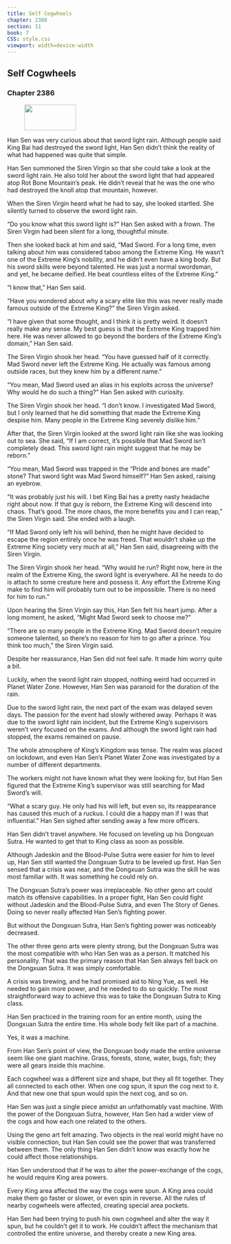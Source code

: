 ```yaml
---
title: Self Cogwheels
chapter: 2386
section: 11
book: 7
CSS: style.css
viewport: width=device-width
---
```


## Self Cogwheels

### Chapter 2386

<figure>
	<img src="../Images/gem.gif" alt="" id="gem" width="120" height="60" />
</figure>

Han Sen was very curious about that sword light rain. Although people said King Bai had destroyed the sword light, Han Sen didn’t think the reality of what had happened was quite that simple.

Han Sen summoned the Siren Virgin so that she could take a look at the sword light rain. He also told her about the sword light that had appeared atop Rot Bone Mountain’s peak. He didn’t reveal that he was the one who had destroyed the knoll atop that mountain, however.

When the Siren Virgin heard what he had to say, she looked startled. She silently turned to observe the sword light rain.

“Do you know what this sword light is?” Han Sen asked with a frown. The Siren Virgin had been silent for a long, thoughtful minute.

Then she looked back at him and said, “Mad Sword. For a long time, even talking about him was considered taboo among the Extreme King. He wasn’t one of the Extreme King’s nobility, and he didn’t even have a king body. But his sword skills were beyond talented. He was just a normal swordsman, and yet, he became deified. He beat countless elites of the Extreme King.”

“I know that,” Han Sen said.

“Have you wondered about why a scary elite like this was never really made famous outside of the Extreme King?” the Siren Virgin asked.

“I have given that some thought, and I think it is pretty weird. It doesn’t really make any sense. My best guess is that the Extreme King trapped him here. He was never allowed to go beyond the borders of the Extreme King’s domain,” Han Sen said.

The Siren Virgin shook her head. “You have guessed half of it correctly. Mad Sword never left the Extreme King. He actually was famous among outside races, but they knew him by a different name.”

“You mean, Mad Sword used an alias in his exploits across the universe? Why would he do such a thing?” Han Sen asked with curiosity.

The Siren Virgin shook her head. “I don’t know. I investigated Mad Sword, but I only learned that he did something that made the Extreme King despise him. Many people in the Extreme King severely dislike him.”

After that, the Siren Virgin looked at the sword light rain like she was looking out to sea. She said, “If I am correct, it’s possible that Mad Sword isn’t completely dead. This sword light rain might suggest that he may be reborn.”

“You mean, Mad Sword was trapped in the “Pride and bones are made” stone? That sword light was Mad Sword himself?” Han Sen asked, raising an eyebrow.

“It was probably just his will. I bet King Bai has a pretty nasty headache right about now. If that guy is reborn, the Extreme King will descend into chaos. That’s good. The more chaos, the more benefits you and I can reap,” the Siren Virgin said. She ended with a laugh.

“If Mad Sword only left his will behind, then he might have decided to escape the region entirely once he was freed. That wouldn’t shake up the Extreme King society very much at all,” Han Sen said, disagreeing with the Siren Virgin.

The Siren Virgin shook her head. “Why would he run? Right now, here in the realm of the Extreme King, the sword light is everywhere. All he needs to do is attach to some creature here and possess it. Any effort the Extreme King make to find him will probably turn out to be impossible. There is no need for him to run.”

Upon hearing the Siren Virgin say this, Han Sen felt his heart jump. After a long moment, he asked, “Might Mad Sword seek to choose me?”

“There are so many people in the Extreme King. Mad Sword doesn’t require someone talented, so there’s no reason for him to go after a prince. You think too much,” the Siren Virgin said.

Despite her reassurance, Han Sen did not feel safe. It made him worry quite a bit.

Luckily, when the sword light rain stopped, nothing weird had occurred in Planet Water Zone. However, Han Sen was paranoid for the duration of the rain.

Due to the sword light rain, the next part of the exam was delayed seven days. The passion for the event had slowly withered away. Perhaps it was due to the sword light rain incident, but the Extreme King’s supervisors weren’t very focused on the exams. And although the sword light rain had stopped, the exams remained on pause.

The whole atmosphere of King’s Kingdom was tense. The realm was placed on lockdown, and even Han Sen’s Planet Water Zone was investigated by a number of different departments.

The workers might not have known what they were looking for, but Han Sen figured that the Extreme King’s supervisor was still searching for Mad Sword’s will.

“What a scary guy. He only had his will left, but even so, its reappearance has caused this much of a ruckus. I could die a happy man if I was that influential.” Han Sen sighed after sending away a few more officers.

Han Sen didn’t travel anywhere. He focused on leveling up his Dongxuan Sutra. He wanted to get that to King class as soon as possible.

Although Jadeskin and the Blood-Pulse Sutra were easier for him to level up, Han Sen still wanted the Dongxuan Sutra to be leveled up first. Han Sen sensed that a crisis was near, and the Dongxuan Sutra was the skill he was most familiar with. It was something he could rely on.

The Dongxuan Sutra’s power was irreplaceable. No other geno art could match its offensive capabilities. In a proper fight, Han Sen could fight without Jadeskin and the Blood-Pulse Sutra, and even The Story of Genes. Doing so never really affected Han Sen’s fighting power.

But without the Dongxuan Sutra, Han Sen’s fighting power was noticeably decreased.

The other three geno arts were plenty strong, but the Dongxuan Sutra was the most compatible with who Han Sen was as a person. It matched his personality. That was the primary reason that Han Sen always fell back on the Dongxuan Sutra. It was simply comfortable.

A crisis was brewing, and he had promised aid to Ning Yue, as well. He needed to gain more power, and he needed to do so quickly. The most straightforward way to achieve this was to take the Dongxuan Sutra to King class.

Han Sen practiced in the training room for an entire month, using the Dongxuan Sutra the entire time. His whole body felt like part of a machine.

Yes, it was a machine.

From Han Sen’s point of view, the Dongxuan body made the entire universe seem like one giant machine. Grass, forests, stone, water, bugs, fish; they were all gears inside this machine.

Each cogwheel was a different size and shape, but they all fit together. They all connected to each other. When one cog spun, it spun the cog next to it. And that new one that spun would spin the next cog, and so on.

Han Sen was just a single piece amidst an unfathomably vast machine. With the power of the Dongxuan Sutra, however, Han Sen had a wider view of the cogs and how each one related to the others.

Using the geno art felt amazing. Two objects in the real world might have no visible connection, but Han Sen could see the power that was transferred between them. The only thing Han Sen didn’t know was exactly how he could affect those relationships.

Han Sen understood that if he was to alter the power-exchange of the cogs, he would require King area powers.

Every King area affected the way the cogs were spun. A King area could make them go faster or slower, or even spin in reverse. All the rules of nearby cogwheels were affected, creating special area pockets.

Han Sen had been trying to push his own cogwheel and alter the way it spun, but he couldn’t get it to work. He couldn’t affect the mechanism that controlled the entire universe, and thereby create a new King area.